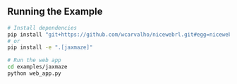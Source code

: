 ## Running the Example
```bash
# Install dependencies
pip install "git+https://github.com/wcarvalho/nicewebrl.git#egg=nicewebrl[jaxmaze]"
# or 
pip install -e ".[jaxmaze]"

# Run the web app
cd examples/jaxmaze
python web_app.py
``` 
